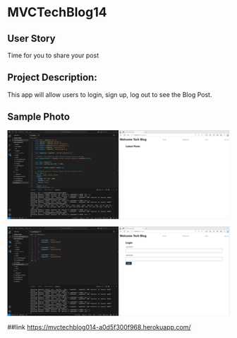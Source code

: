 # MVCTechBlog14

## User Story
Time for you to share your post

## Project Description:
This app will allow users to login, sign up, log out to see the Blog Post.


## Sample Photo
![post](images/posts.png)

![login](images/login.png)

##link 
https://mvctechblog014-a0d5f300f968.herokuapp.com/


